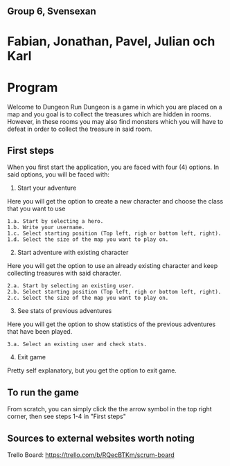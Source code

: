 ## Group 6, Svensexan
# Fabian, Jonathan, Pavel, Julian och Karl

# Program

Welcome to Dungeon Run
Dungeon is a game in which you are placed on a map and you goal is to collect the treasures which are hidden in rooms. However, in these rooms you may also find monsters which you will have to defeat in order to collect the treasure in said room.

## First steps

When you first start the application, you are faced with four (4) options.
In said options, you will be faced with:

1. Start your adventure

Here you will get the option to create a new character and choose the class that you want to use

    1.a. Start by selecting a hero.
    1.b. Write your username.
    1.c. Select starting position (Top left, righ or bottom left, right).
    1.d. Select the size of the map you want to play on.

2. Start adventure with existing character

Here you will get the option to use an already existing character and keep collecting treasures with said character.

    2.a. Start by selecting an existing user.
    2.b. Select starting position (Top left, righ or bottom left, right).
    2.c. Select the size of the map you want to play on.

3. See stats of previous adventures

Here you will get the option to show statistics of the previous adventures that have been played.

    3.a. Select an existing user and check stats.

4. Exit game

Pretty self explanatory, but you get the option to exit game.

## To run the game

From scratch, you can simply click the the arrow symbol in the top right corner, then see steps 1-4 in "First steps"

## Sources to external websites worth noting

Trello Board: https://trello.com/b/RQecBTKm/scrum-board



